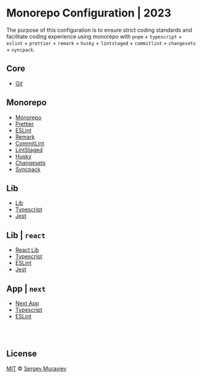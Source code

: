 # Monorepo Configuration | 2023

The purpose of this configuration is to ensure strict coding standards and facilitate coding experience using monorepo with `pnpm` + `typescript` + `eslint` + `prettier` + `remark` + `husky` + `lintstaged` + `commitlint` + `changesets` + `syncpack`.

## Core

- [Git](/docs/core/git.md)

## Monorepo

- [Monorepo](docs/packages/monorepo.md)
- [Prettier](/packages/prettier/README.md)
- [ESLint](/packages/eslint-ts/README.md)
- [Remark](/packages/remark/README.md)
- [CommitLint](/packages/commitlint/README.md)
- [LintStaged](/docs/tools/lint-staged.md)
- [Husky](/docs/tools/husky.md)
- [Changesets](docs/tools/changesets.md)
- [Syncpack](/packages/syncpack/README.md)

## Lib

- [Lib](/docs/packages/lib.md)
- [Typescript](/packages/ts/README.md)
- [Jest](/packages/jest-ts/README.md)

## Lib | `react`

- [React Lib](/docs/packages/lib-react.md)
- [Typescript](/packages/ts-react/README.md)
- [ESLint](/packages/eslint-ts-react/README.md)
- [Jest](/packages/jest-ts-react/README.md)

## App | `next`

- [Next App](/docs/packages/app-next.md)
- [Typescript](/packages/ts-next/README.md)
- [ESLint](/packages/eslint-ts-next/README.md)

<br>

<br>

## License

[MIT](LICENSE) © [Sergey Muravjev](https://github.com/muravjev)
